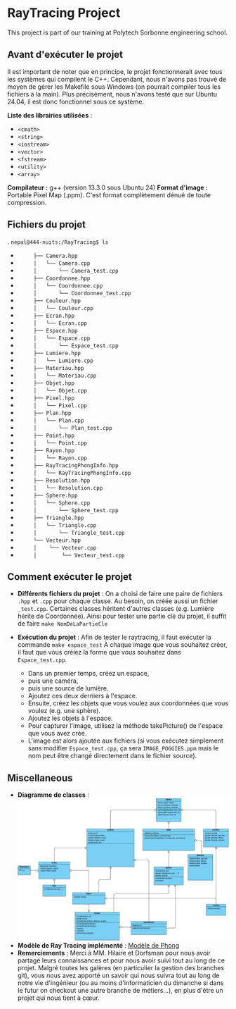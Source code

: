 
# RayTracing Project
This project is part of our training at Polytech Sorbonne engineering school.

## Avant d'exécuter le projet

Il est important de noter que en principe, le projet fonctionnerait avec tous les systèmes qui compilent le C++. Cependant, nous n'avons pas trouvé de moyen de gérer les Makefile sous Windows (on pourrait compiler tous les fichiers à la main). Plus précisément, nous n'avons testé que sur Ubuntu 24.04, il est donc fonctionnel sous ce système.

**Liste des librairies utilisées** :
- `<cmath>`
- `<string>`
- `<iostream>`
- `<vector>`
- `<fstream>`
- `<utility>`
- `<array>`

**Compilateur :** g++ (version 13.3.0 sous Ubuntu 24)
**Format d'image :** Portable Pixel Map (.ppm). C'est format complètement dénué de toute compression.

## Fichiers du projet

.
`nepal@444-nuits:/RayTracing$ ls`
- `     ├── Camera.hpp`
- `     │   └── Camera.cpp`
- `     │       └── Camera_test.cpp`
- `     ├── Coordonnee.hpp`
- `     │   └── Coordonnee.cpp`
- `     │       └── Coordonnee_test.cpp`
- `     ├── Couleur.hpp`
- `     │   └── Couleur.cpp`
- `     ├── Ecran.hpp`
- `     │   └── Ecran.cpp`
- `     ├── Espace.hpp`
- `     │   └── Espace.cpp`
- `     │       └── Espace_test.cpp`
- `     ├── Lumiere.hpp`
- `     │   └── Lumiere.cpp`
- `     ├── Materiau.hpp`
- `     │   └── Materiau.cpp`
- `     ├── Objet.hpp`
- `     │   └── Objet.cpp`
- `     ├── Pixel.hpp`
- `     │   └── Pixel.cpp`
- `     ├── Plan.hpp`
- `     │   └── Plan.cpp`
- `     │       └── Plan_test.cpp`
- `     ├── Point.hpp`
- `     │   └── Point.cpp`
- `     ├── Rayon.hpp`
- `     │   └── Rayon.cpp`
- `     ├── RayTracingPhongInfo.hpp`
- `     │   └── RayTracingPhongInfo.cpp`
- `     ├── Resolution.hpp`
- `     │   └── Resolution.cpp`
- `     ├── Sphere.hpp`
- `     │   └── Sphere.cpp`
- `     │       └── Sphere_test.cpp`
- `     ├── Triangle.hpp`
- `     │   └── Triangle.cpp`
- `     │       └── Triangle_test.cpp`
- `     └── Vecteur.hpp`
- `     │    └── Vecteur.cpp`
- `     │        └── Vecteur_test.cpp`

## Comment exécuter le projet

- **Différents fichiers du projet** :
  On a choisi de faire une paire de fichiers `.hpp` et `.cpp` pour chaque classe. Au besoin, on créée aussi un fichier `_test.cpp`. Certaines classes héritent d'autres classes (e.g. Lumière hérite de Coordonnée). Ainsi pour tester une partie clé du projet, il suffit de faire `make NomDeLaPartieCle`

- **Exécution du projet** :
Afin de tester le raytracing, il faut exécuter la commande
  `make espace_test` 
  À chaque image que vous souhaitez créer, il faut que vous créiez  la forme que vous souhaitez dans `Espace_test.cpp`.
  - Dans un premier temps, créez un espace,
  - puis une caméra,
  - puis une source de lumière.
  - Ajoutez ces deux derniers à l'espace.
  - Ensuite, créez les objets que vous voulez aux coordonnées que vous voulez (e.g. une sphère).
  - Ajoutez les objets à l'espace.
  - Pour capturer l'image, utilisez la méthode takePicture() de l'espace que vous avez créé.
  - L'image est alors ajoutée aux fichiers (si vous exécutez simplement sans modifier `Espace_test.cpp`, ça sera `IMAGE_POGGIES.ppm` mais le nom peut être changé directement dans le fichier source).
 
## Miscellaneous
- **Diagramme de classes** : ![Diagramme UML](https://github.com/ETCxma/RayTracing/blob/main/uml_diagram.png?raw=true)
- **Modèle de Ray Tracing implémenté** : [Modèle de Phong](https://en.wikipedia.org/wiki/Phong_reflection_model)
- **Remerciements** : Merci à MM. Hilaire et Dorfsman pour nous avoir partagé leurs connaissances et pour nous avoir suivi tout au long de ce projet. Malgré toutes les galères (en particulier la gestion des branches git), vous nous avez apporté un savoir qui nous suivra tout au long de notre vie d'ingénieur (ou au moins d'informaticien du dimanche si dans le futur on checkout une autre branche de métiers...), en plus d'être un projet qui nous tient à cœur.

